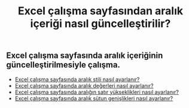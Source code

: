 ﻿---
title: Excel çalışma sayfasından aralık içeriği nasıl güncelleştirilir?
second_title: Aspose.Cells Cloud Documen
linktitle: Güncelleme
type: docs
url: /tr/ranges/update/
keywords: How to update range content from an Excel worksheet
description: Aspose.Cells Cloud REST API, Excel Çalışma Sayfasından aralık içeriğinin güncellenmesini destekler. SDK çeşitli geliştirme dillerini destekler. Bunlar arasında Android, C#, Go, Java, NodeJS, Perl, PHP, Python, Ruby ve Swift bulunur
weight: 20
kwords: Excel, Office Cloud, REST API, Elektronik Tablo, PDF, CSV, Json, Markdwon, Excel çalışma sayfasından aralık içeriği nasıl güncellenir
---
## Excel çalışma sayfasında aralık içeriğinin güncelleştirilmesiyle çalışma.


- [Excel çalışma sayfasında aralık stili nasıl ayarlanır?](/cells/tr/ranges/update/style/) 
- [Excel çalışma sayfasında aralık değerleri nasıl ayarlanır?](/cells/tr/ranges/update/values/) 
- [Excel çalışma sayfasında aralığın satır yükseklikleri nasıl ayarlanır?](/cells/tr/ranges/update/row-height/) 
- [Excel çalışma sayfasında aralık sütun genişlikleri nasıl ayarlanır?](/cells/tr/ranges/update/column-width/) 
